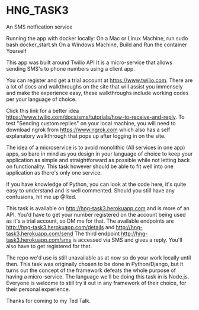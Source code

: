 # HNG_TASK3
An SMS notfication service

Running the app with docker locally:
On a Mac or Linux Machine, run sudo bash docker_start.sh
On a Windows Machine, Build and Run the container Yourself

This app was built around Twilio API
It is a micro-service that allows sending SMS's to phone numbers using a client app.

You can register and get a trial account at https://www.twilio.com. There are a lot of docs and walkthroughs on the site that will assist you immensely and make the experience easy, these walkthroughs include working codes per your language of choice.

Click this link for a better idea https://www.twilio.com/docs/sms/tutorials/how-to-receive-and-reply.
To test "Sending custom replies" on your local machine, you will need to download ngrok from https://www.ngrok.com which also has a self explanatory walkthrough that pops up after logging in on the site.

The idea of a microservice is to avoid monolithic (All services in one app) apps, so bare in mind as you design in your language of choice to keep your application as simple and straightforward as possible while not letting back on functionality.
This task however should be able to fit well into one application as there's only one service.

If you have knowledge of Python, you can look at the code here, it's quite easy to understand and is well commented.
Should you still have any confusions, hit me up @Red.

This task is available on http://hng-task3.herokuapp.com and is more of an API.
You'd have to get your number registered on the account being used as it's a trial account, so DM me for that.
The available endpoints are http://hng-task3.herokuapp.com/details and http://hng-task3.herokuapp.com/send
The third endpoint http://hng-task3.herokuapp.com/sms is accessed via SMS and gives a reply.
You'll also have to get registered for that. 

The repo we'd use is still unavailable as at now so do your work locally until then.
This task was originally chosen to be done in Python/Django, but it turns out the concept of the framework defeats the whole purpose of having a micro-service.
The language we'll be doing this task in is Node.js.
Everyone is welcome to still try it out in any framework of their choice, for their personal experience.

Thanks for coming to my Ted Talk.
